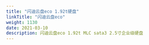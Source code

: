 ```yaml
---
title: "闪迪云盘eco 1.92t硬盘"
linkTitle: "闪迪云盘eco"
weight: 1130
date: 2021-03-10
description: 闪迪云盘eco 1.92t MLC sata3 2.5寸企业级硬盘
---
```


